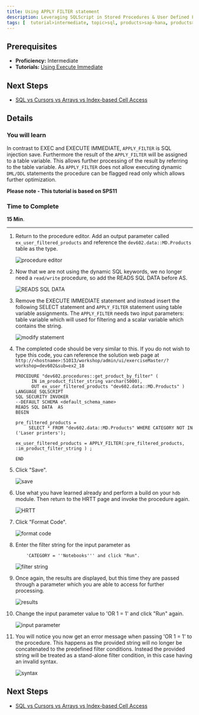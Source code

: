 ```yaml
---
title: Using APPLY FILTER statement
description: Leveraging SQLScript in Stored Procedures & User Defined Functions
tags: [  tutorial>intermediate, topic>sql, products>sap-hana, products>sap-hana\,-express-edition ]
---
```

## Prerequisites  
 - **Proficiency:** Intermediate
 - **Tutorials:** [Using Execute Immediate](http://www.sap.com/developer/tutorials/xsa-sqlscript-execute.html)

## Next Steps
 - [SQL vs Cursors vs Arrays vs Index-based Cell Access](http://www.sap.com/developer/tutorials/xsa-sqlscript-sql-cursor.html)

## Details
### You will learn  
In contrast to EXEC and EXECUTE IMMEDIATE, `APPLY_FILTER` is SQL injection save. Furthermore the result of the `APPLY_FILTER` will be assigned to a table variable. This allows further processing of the result by referring to the table variable. As `APPLY_FILTER` does not allow executing dynamic `DML/DDL` statements the procedure can be flagged read only which allows further optimization.

**Please note - This tutorial is based on SPS11**

### Time to Complete
**15 Min**.

---

1. Return to the procedure editor. Add an output parameter called `ex_user_filtered_products` and reference the `dev602.data::MD.Products` table as the type.

    ![procedure editor](1.png)

2. Now that we are not using the dynamic SQL keywords, we no longer need a `read/write` procedure, so add the READS SQL DATA before AS.

    ![READS SQL DATA](2.png)

3. Remove the EXECUTE IMMEDIATE statement and instead insert the following SELECT statement and `APPLY_FILTER` statement using table variable assignments. The `APPLY_FILTER` needs two input parameters: table variable which will used for filtering and a scalar variable which contains the string.

    ![modify statement](3.png)

4. The completed code should be very similar to this. If you do not wish to type this code, you can reference the solution web page at `http://<hostname>:51013/workshop/admin/ui/exerciseMaster/?workshop=dev602&sub=ex2_18`

    ```
    PROCEDURE "dev602.procedures::get_product_by_filter" (          IN im_product_filter_string varchar(5000),          OUT ex_user_filtered_products "dev602.data::MD.Products" )   LANGUAGE SQLSCRIPT   SQL SECURITY INVOKER   --DEFAULT SCHEMA <default_schema_name>   READS SQL DATA  AS	BEGIN  	pre_filtered_products =         SELECT * FROM "dev602.data::MD.Products" WHERE CATEGORY NOT IN ('Laser printers');	ex_user_filtered_products = APPLY_FILTER(:pre_filtered_products, :im_product_filter_string ) ;	END
    ```

5. Click "Save".

    ![save](5.png)

6. Use what you have learned already and perform a build on your `hdb` module. Then return to the HRTT page and invoke the procedure again.

    ![HRTT](6.png)

7. Click "Format Code".

    ![format code](7.png)

8. Enter the filter string for the input parameter as

    ```
    	'CATEGORY = ''Notebooks''' and click "Run".
	```

    ![filter string](8.png)

9. Once again, the results are displayed, but this time they are passed through a parameter which you are able to access for further processing.

    ![results](9.png)

10. Change the input parameter value to 'OR 1 = 1' and click "Run" again.

    ![input parameter](10.png)

11. You will notice you now get an error message when passing 'OR 1 = 1' to the procedure. This happens as the provided string will no longer be concatenated to the predefined filter conditions. Instead the provided string will be treated as a stand-alone filter condition, in this case having an invalid syntax.

    ![syntax](11.png)


## Next Steps
 - [SQL vs Cursors vs Arrays vs Index-based Cell Access](http://www.sap.com/developer/tutorials/xsa-sqlscript-sql-cursor.html)
